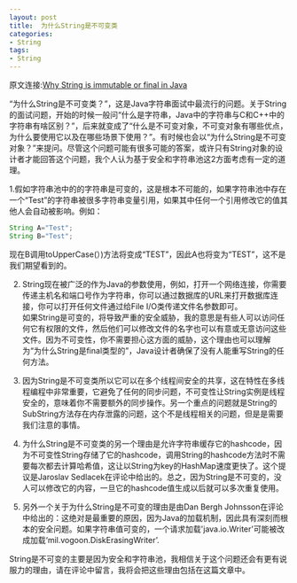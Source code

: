 ```yaml
---
layout: post
title:  为什么String是不可变类
categories:
- String
tags:
- String
---
```


原文连接:[Why String is immutable or final in Java](http://javarevisited.blogspot.sg/2010/10/why-string-is-immutable-in-java.html)

“为什么String是不可变类？”，这是Java字符串面试中最流行的问题。关于String的面试问题，开始的时候一般问“什么是字符串，Java中的字符串与C和C++中的字符串有啥区别？”，后来就变成了“什么是不可变对象，不可变对象有哪些优点，为什么要使用它以及在哪些场景下使用？”。有时候也会以“为什么String是不可变对象？”来提问。尽管这个问题可能有很多可能的答案，或许只有String对象的设计者才能回答这个问题，我个人认为基于安全和字符串池这2方面考虑有一定的道理。

1.假如字符串池中的的字符串是可变的，这是根本不可能的，如果字符串池中存在一个“Test”的字符串被很多字符串变量引用，如果其中任何一个引用修改它的值其他人会自动被影响。例如：

```java
String A="Test";
String B="Test";
```

现在B调用toUpperCase(）)方法将变成“TEST”，因此A也将变为“TEST”，这不是我们期望看到的。  

2. String现在被广泛的作为Java的参数使用，例如，打开一个网络连接，你需要传递主机名和端口号作为字符串，你可以通过数据库的URL来打开数据库连接，你可以打开任何文件通过给File I/O类传递文件名参数即可。  
如果String是可变的，将导致严重的安全威胁，我的意思是有些人可以访问任何它有权限的文件，然后他们可以修改文件的名字也可以有意或无意访问这些文件。因为不可变性，你不需要担心这方面的威胁，这个理由也可以理解为“为什么String是final类型的”，Java设计者确保了没有人能重写String的任何方法。  

3. 因为String是不可变类所以它可以在多个线程间安全的共享，这在特性在多线程编程中非常重要，它避免了任何的同步问题，不可变性让String实例是线程安全的，意味着你不需要额外的同步操作。另一个重点的问题就是String的SubString方法存在内存泄露的问题，这个不是线程相关的问题，但是是需要我们注意的事情。  

4. 为什么String是不可变类的另一个理由是允许字符串缓存它的hashcode，因为不可变性String存储了它的hashcode，调用String的hashcode方法时不需要每次都去计算哈希值，这让以String为key的HashMap速度更快了。这个提议是Jaroslav Sedlacek在评论中给出的。总之，因为String是不可变的，没人可以修改它的内容，一旦它的hashcode值生成以后就可以多次重复使用。    

5. 另外一个关于为什么String是不可变的理由是由Dan Bergh Johnsson在评论中给出的：这绝对是最重要的原因，因为Java的加载机制，因此具有深刻而根本的安全问题。如果字符串值可变的，一个请求加载'java.io.Writer'可能被改成加载‘mil.vogoon.DiskErasingWriter’.  

String是不可变的主要是因为安全和字符串池，我相信关于这个问题还会有更有说服力的理由，请在评论中留言，我将会把这些理由包括在这篇文章中。
